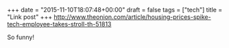+++
date = "2015-11-10T18:07:48+00:00"
draft = false
tags = ["tech"]
title = "Link post"
+++
http://www.theonion.com/article/housing-prices-spike-tech-employee-takes-stroll-th-51813

So funny!
